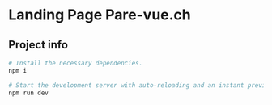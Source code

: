 # Landing Page Pare-vue.ch

## Project info

```sh
# Install the necessary dependencies.
npm i

# Start the development server with auto-reloading and an instant preview.
npm run dev
```
